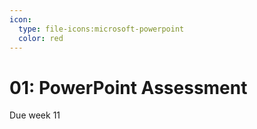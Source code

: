 ```yaml
---
icon:
  type: file-icons:microsoft-powerpoint
  color: red
---
```

# 01: PowerPoint Assessment 

Due week 11
